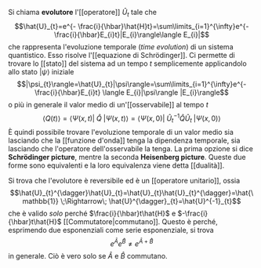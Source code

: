 Si chiama **evolutore** l'[[operatore]] $\hat{U}_{t}$ tale che
$$\hat{U}_{t}=e^{- \frac{i}{\hbar}\hat{H}t}=\sum\limits_{i=1}^{\infty}e^{- \frac{i}{\hbar}E_{i}t}|E_{i}\rangle\langle E_{i}|$$
che rappresenta l'evoluzione temporale (*time evolution*) di un sistema quantistico. Esso risolve l'[[equazione di Schrödinger]]. Ci permette di trovare lo [[stato]] del sistema ad un tempo $t$ semplicemente applicandolo allo stato $|\psi\rangle$ iniziale
$$|\psi_{t}\rangle=\hat{U}_{t}|\psi\rangle=\sum\limits_{i=1}^{\infty}e^{- \frac{i}{\hbar}E_{i}t} \langle E_{i}|\psi\rangle |E_{i}\rangle$$
o più in generale il valor medio di un'[[osservabile]] al tempo $t$
$$\left\langle Q(t) \right\rangle=\langle \Psi(x,t)|\; \hat{Q}\; |\Psi(x,t)\rangle=\langle \Psi(x,0)|\;\hat{U}_{t}^{-1}\hat{Q}\hat{U}_{t}\;|\Psi(x,0)\rangle$$
È quindi possibile trovare l'evoluzione temporale di un valor medio sia lasciando che la [[funzione d'onda]] tenga la dipendenza temporale, sia lasciando che l'operatore dell'osservabile la tenga. La prima opzione si dice **Schrödinger picture**, mentre la seconda **Heisenberg picture**. Queste due forme sono equivalenti e la loro equivalenza viene detta [[dualità]].

Si trova che l'evolutore è reversibile ed è un [[operatore unitario]], ossia
$$\hat{U}_{t}^{\dagger}\hat{U}_{t}=\hat{U}_{t}\hat{U}_{t}^{\dagger}=\hat{\mathbb{1}} \;\Rightarrow\; \hat{U}^{\dagger}_{t}=\hat{U}^{-1}_{t}$$
che è valido *solo* perché $\frac{i}{\hbar}t\hat{H}$ e $-\frac{i}{\hbar}t\hat{H}$ [[Commutatore|commutano]]. Questo è perché, esprimendo due esponenziali come serie esponenziale, si trova
$$e^{\hat{A}}e^{\hat{B}}\neq e^{\hat{A}+\hat{B}}$$
in generale. Ciò è vero solo se $\hat{A}$ e $\hat{B}$ commutano.